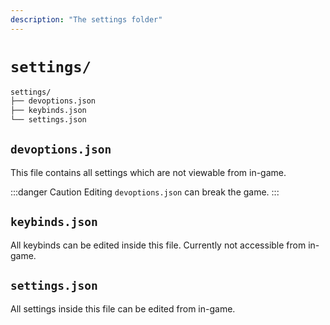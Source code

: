 ```yaml
---
description: "The settings folder"
---
```


# `settings/`

```bash
settings/
├── devoptions.json
├── keybinds.json
└── settings.json
```

## `devoptions.json`

This file contains all settings which are not viewable from in-game.

:::danger Caution
Editing `devoptions.json` can break the game.
:::

## `keybinds.json`

All keybinds can be edited inside this file. Currently not accessible from in-game.

## `settings.json`

All settings inside this file can be edited from in-game.